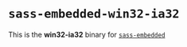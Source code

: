# `sass-embedded-win32-ia32`

This is the **win32-ia32** binary for [`sass-embedded`](https://www.npmjs.com/package/sass-embedded)
